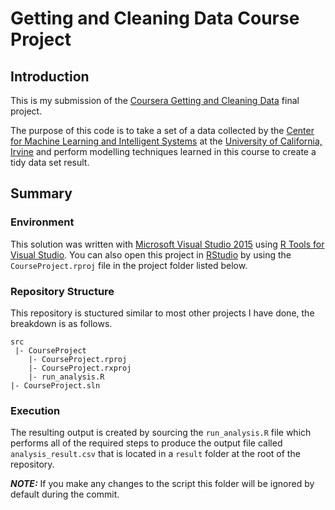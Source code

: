 # Getting and Cleaning Data Course Project

## Introduction

This is my submission of the [Coursera Getting and Cleaning Data](https://www.coursera.org/learn/data-cleaning/home/welcome) final project.

The purpose of this code is to take a set of a data collected by the [Center for Machine Learning and Intelligent Systems](http://cml.ics.uci.edu/) at the [University of California, Irvine](http://uci.edu/) and perform modelling techniques learned in this course to create a tidy data set result.

## Summary
### Environment
This solution was written with [Microsoft Visual Studio 2015](https://www.visualstudio.com/) using [R Tools for Visual Studio](http://microsoft.github.io/RTVS-docs/). You can also open this project in [RStudio](https://www.rstudio.com/) by using the `CourseProject.rproj` file in the project folder listed below.

### Repository Structure
This repository is stuctured similar to most other projects I have done, the breakdown is as follows.

    src
     |- CourseProject 
        |- CourseProject.rproj
        |- CourseProject.rxproj
        |- run_analysis.R
    |- CourseProject.sln

### Execution
The resulting output is created by sourcing the `run_analysis.R` file which performs all of the required steps to produce the output file called `analysis_result.csv` that is located in a `result` folder at the root of the repository.

__*NOTE:*__ If you make any changes to the script this folder will be ignored by default during the commit.